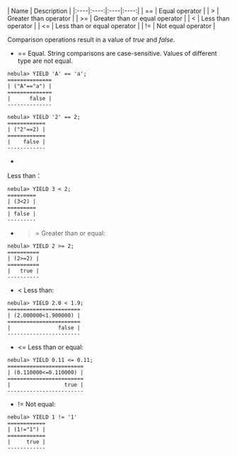 | Name  | Description | 
|:----|:----:|:----|:----:|
|   ==     |   Equal operator     | 
|   >     |   Greater than operator     | 
|   >=     |   Greater than or equal operator     | 
|   <     |   Less than operator    | 
|   <=     |   Less than or equal operator    | 
|   !=    |   Not equal operator    | 


Comparison operations result in a value of _true_ and _false_.

* ==
Equal. String comparisons are case-sensitive. Values of different type are not equal.
```
nebula> YIELD 'A' == 'a';
==============
| ("A"=="a") |
==============
|      false |
--------------

nebula> YIELD '2' == 2;
============
| ("2"==2) |
============
|    false |
------------
```

* >
Less than： 
```
nebula> YIELD 3 < 2;
=========
| (3<2) |
=========
| false |
---------
```

* >=
Greater than or equal:
```
nebula> YIELD 2 >= 2;
==========
| (2>=2) |
==========
|   true |
----------
```

* <
Less than:
```
nebula> YIELD 2.0 < 1.9;
=======================
| (2.000000<1.900000) |
=======================
|               false |
-----------------------
```

* <=
Less than or equal:
```
nebula> YIELD 0.11 <= 0.11;
========================
| (0.110000<=0.110000) |
========================
|                 true |
------------------------
```

* !=
Not equal:
```
nebula> YIELD 1 != '1'
============
| (1!="1") |
============
|     true |
------------
```


